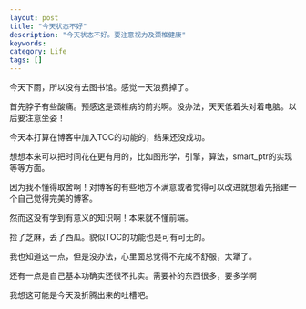 ```yaml
---
layout: post
title: "今天状态不好"
description: "今天状态不好。要注意视力及颈椎健康"
keywords:
category: Life
tags: []
---
```


今天下雨，所以没有去图书馆。感觉一天浪费掉了。

首先脖子有些酸痛。预感这是颈椎病的前兆啊。没办法，天天低着头对着电脑。以后要注意坐姿！

今天本打算在博客中加入TOC的功能的，结果还没成功。

想想本来可以把时间花在更有用的，比如图形学，引擎，算法，smart_ptr的实现等等方面。

因为我不懂得取舍啊！对博客的有些地方不满意或者觉得可以改进就想着先搭建一个自己觉得完美的博客。

然而这没有学到有意义的知识啊！本来就不懂前端。

捡了芝麻，丢了西瓜。貌似TOC的功能也是可有可无的。

我也知道这一点，但是没办法，心里面总觉得不完成不舒服，太犟了。

还有一点是自己基本功确实还很不扎实。需要补的东西很多，要多学啊

我想这可能是今天没折腾出来的吐槽吧。
